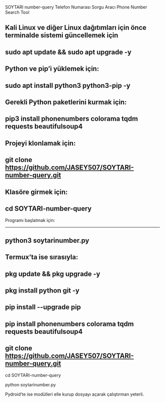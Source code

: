  SOYTARI number-query
Telefon Numarası Sorgu Aracı  Phone Number Search Tool


Kali Linux ve diğer Linux dağıtımları için önce terminalde sistemi güncellemek için
--------------------------------------------------
sudo apt update && sudo apt upgrade -y
--------------------------------------------------



Python ve pip’i yüklemek için:
----------------------------------------
sudo apt install python3 python3-pip -y
-----------------------------------------



Gerekli Python paketlerini kurmak için:
-------------------------------------------------------------------------
pip3 install phonenumbers colorama tqdm requests beautifulsoup4
--------------------------------------------------------------------------



Projeyi klonlamak için:
---------------------------------------------------------------
git clone https://github.com/JASEY507/SOYTARI-number-query.git
----------------------------------------------------------------


Klasöre girmek için:
-----------------------

cd SOYTARI-number-query
------------------------



Programı başlatmak için:

----------------------------------
python3 soytarinumber.py
---------------------------------



Termux’ta ise sırasıyla:
----------------------------------
pkg update && pkg upgrade -y
---------------------------------
pkg install python git -y
-----------------------------
pip install --upgrade pip
----------------------------
pip install phonenumbers colorama tqdm requests beautifulsoup4
---------------------------------------------------------------
git clone https://github.com/JASEY507/SOYTARI-number-query.git
------------------------------------------------------------------

cd SOYTARI-number-query


python soytarinumber.py

Pydroid’te ise modülleri elle kurup dosyayı açarak çalıştırman yeterli.
